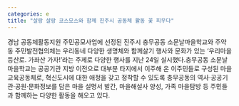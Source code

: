 ```yaml
---
categories: e
title: "살랑 살랑 코스모스와 함께 진주시 공동체 활동 꽃 피우다"
---
```

경남 공동체활동지원 주민공모사업에 선정된 진주시 충무공동 소문날마을학교와 주약동 주민발전협의체는 우리동네 다양한 생명체와 함께살기 행사와 문화가 있는 ‘우리마을 등산로. 가좌산 가자!’라는 주제로 다양한 행사를 지난 24일 실시했다.충무공동 소문날마을학교는 공공기관 지방 이전으로 대부분 타지에서 이주해 온 이주민들로 구성된 마을교육공동체로, 혁신도시에 대한 애정을 갖고 정착할 수 있도록 충무공동의 역사·공공기관·공원·문화정보를 담은 마을 설명서 발간, 마을해설사 양성, 가족 마을탐방 등 주민들과 함께하는 다양한 활동을 해오고 있다.